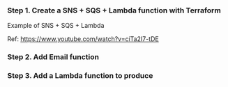 ### Step 1. Create a SNS + SQS + Lambda function with Terraform

Example of SNS + SQS + Lambda

Ref:
https://www.youtube.com/watch?v=ciTa2I7-tDE

### Step 2. Add Email function

### Step 3. Add a Lambda function to produce
